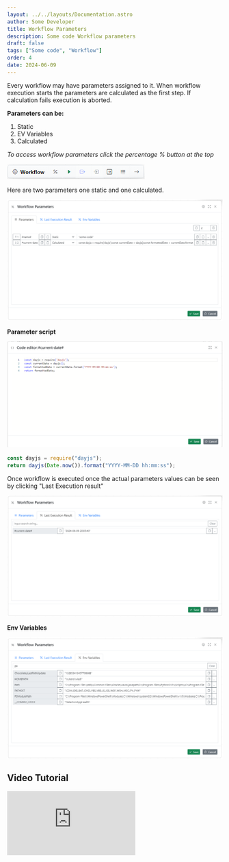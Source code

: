 ```yaml
---
layout: ../../layouts/Documentation.astro
author: Some Developer
title: Workflow Parameters
description: Some code Workflow parameters
draft: false
tags: ["Some code", "Workflow"]
order: 4
date: 2024-06-09
---
```


Every workflow may have parameters assigned to it. When workflow execution starts the parameters are calculated as the first step. If calculation fails execution is aborted.

**Parameters can be:**

1. Static
1. EV Variables
1. Calculated

_To access workflow parameters click the percentage % button at the top_

![Working execution toolbar](../../assets/workflow-execution-toolbar.png)

Here are two parameters one static and one calculated.

![Workflow Parameters dialogue](../../assets/workflow-parameters-example-1.png)

**Parameter script**

![Workflow Parameters dialogue](../../assets/workflow-parameters-script.png)

```javascript
const dayjs = require("dayjs");
return dayjs(Date.now()).format("YYYY-MM-DD hh:mm:ss");
```

Once workflow is executed once the actual parameters values can be seen by clicking "Last Execution result"

![Calculated parameters](../../assets/workflow-parameters-calculation-result.png)

**Env Variables**

![Env Variables](../../assets/workflow-parameters-env-variables.png)

## Video Tutorial

<div class="aspect-w-16 aspect-h-9">
  <iframe src="https://www.youtube.com/embed/505OUcdbc2M" frameborder="0" allow="accelerometer; autoplay; clipboard-write; encrypted-media; gyroscope; picture-in-picture" allowfullscreen></iframe>
</div>
